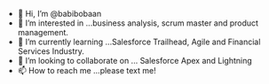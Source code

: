 - 👋 Hi, I’m @babibobaan
- 👀 I’m interested in ...business analysis, scrum master and product management.
- 🌱 I’m currently learning ...Salesforce Trailhead, Agile and Financial Services Industry.
- 💞️ I’m looking to collaborate on ... Salesforce Apex and Lightning
- 📫 How to reach me ...please text me!

<!---
babibobaan/babibobaan is a ✨ special ✨ repository because its `README.md` (this file) appears on your GitHub profile.
You can click the Preview link to take a look at your changes.
--->
